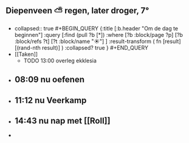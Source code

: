 ## Diepenveen ⛅ regen, later droger, 7°
- collapsed:: true
  #+BEGIN_QUERY 
  {:title [:b.header "Om de dag te beginnen"]
   :query [:find (pull ?b [*])
     :where 
       [?b :block/page ?p]
       [?b :block/refs ?t]
       [?t :block/name "☀️"]
   ]
   :result-transform ( fn [result] [(rand-nth result)] )
   :collapsed? true
  }
  #+END_QUERY
- [[Taken]]
	- TODO 13:00 overleg ekklesia
- ## 08:09 nu oefenen
- ## 11:12 nu Veerkamp
- ## 14:43 nu nap met [[Roll]]
-